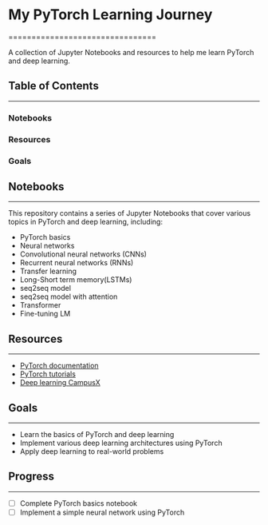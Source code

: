 # My PyTorch Learning Journey
================================


A collection of Jupyter Notebooks and resources to help me learn PyTorch and deep learning.


## Table of Contents
-----------------
### Notebooks
### Resources
### Goals


## Notebooks
------------

This repository contains a series of Jupyter Notebooks that cover various topics in PyTorch and deep learning, including:

* PyTorch basics
* Neural networks
* Convolutional neural networks (CNNs)
* Recurrent neural networks (RNNs)
* Transfer learning
* Long-Short term memory(LSTMs)
* seq2seq model
* seq2seq model with attention
* Transformer
* Fine-tuning LM


## Resources
------------

* [PyTorch documentation](([Docs](https://pytorch.org/docs/stable/index.html)))
* [PyTorch tutorials]((https://www.youtube.com/playlist?list=PLKnIA16_Rmvboy8bmDCjwNHgTaYH2puK7))
* [Deep learning CampusX]((https://www.youtube.com/playlist?list=PLKnIA16_RmvYuZauWaPlRTC54KxSNLtNn))


## Goals
------

* Learn the basics of PyTorch and deep learning
* Implement various deep learning architectures using PyTorch
* Apply deep learning to real-world problems


## Progress
----------

* [ ] Complete PyTorch basics notebook
* [ ] Implement a simple neural network using PyTorch